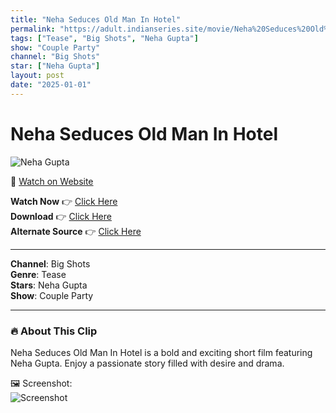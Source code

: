 ```yaml
---
title: "Neha Seduces Old Man In Hotel"
permalink: "https://adult.indianseries.site/movie/Neha%20Seduces%20Old%20Man%20In%20Hotel"
tags: ["Tease", "Big Shots", "Neha Gupta"]
show: "Couple Party"
channel: "Big Shots"
star: ["Neha Gupta"]
layout: post
date: "2025-01-01"
---
```


# Neha Seduces Old Man In Hotel

![Neha Gupta](https://shorts.desisins.com/wp-content/uploads/2024/12/Couple-Party-Neha-Gupta-BigShots-DesiSins.com_.jpg)

🔗 [Watch on Website](https://adult.indianseries.site/movie/Neha%20Seduces%20Old%20Man%20In%20Hotel)

**Watch Now** 👉 [Click Here](https://adult.indianseries.site/movie/Neha%20Seduces%20Old%20Man%20In%20Hotel)  
**Download** 👉 [Click Here](https://adult.indianseries.site/movie/Neha%20Seduces%20Old%20Man%20In%20Hotel)  
**Alternate Source** 👉 [Click Here](https://adult.indianseries.site/movie/Neha%20Seduces%20Old%20Man%20In%20Hotel)

---

**Channel**: Big Shots  
**Genre**: Tease  
**Stars**: Neha Gupta  
**Show**: Couple Party

---

### 🔥 About This Clip

Neha Seduces Old Man In Hotel is a bold and exciting short film featuring Neha Gupta. Enjoy a passionate story filled with desire and drama.
 
🖼️ Screenshot:  
![Screenshot](https://shorts.desisins.com/wp-content/uploads/2024/12/Couple-Party-Neha-Gupta-BigShots-DesiSins.com_.jpg)
